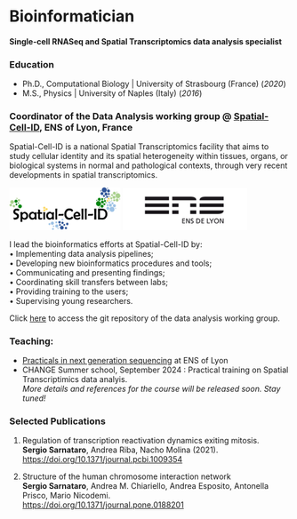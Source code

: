 # Bioinformatician


#### Single-cell RNASeq and Spatial Transcriptomics data analysis specialist


### Education
- Ph.D., Computational Biology | University of Strasbourg (France) (_2020_)								       		
- M.S., Physics	| University of Naples (Italy) (_2016_)	 			        		

### Coordinator of the Data Analysis working group @ [Spatial-Cell-ID](https://spatial-cell-id.ens-lyon.fr/), ENS of Lyon, France<br />
Spatial-Cell-ID is a national Spatial Transcriptomics facility that aims to study cellular identity and its spatial heterogeneity within tissues, organs, or biological systems in normal and pathological contexts, through very recent developments in spatial transcriptomics.

<p float="left">
  <img src="/logo-spatial-cell-id.jpg" width="200" />
  <img src="/logo_ENS_Lyon.png" width="224" />
</p>

I lead the bioinformatics efforts at Spatial-Cell-ID by: <br />
• Implementing data analysis pipelines;<br />
• Developing new bioinformatics procedures and tools;<br />
• Communicating and presenting findings; <br />
• Coordinating skill transfers between labs; <br />
• Providing training to the users;<br />
• Supervising young researchers.<br />

Click [here](https://gitbio.ens-lyon.fr/spatial-cell-id) to access the git repository of the data analysis working group.<br />


### Teaching:
- [Practicals in next generation sequencing](https://biologie.ens-lyon.fr/masterbiosciences/presentation-des-ue/les-ue-pratique/practicals-in-NGS) at ENS of Lyon
- CHANGE Summer school, September 2024 : Practical training on Spatial Transcriptimics data analyis. <br />
_More details and references for the course will be released soon. Stay tuned!_

### Selected Publications
1. Regulation of transcription reactivation dynamics exiting mitosis. <br />
  **Sergio Sarnataro**, Andrea Riba, Nacho Molina (2021).<br />
  https://doi.org/10.1371/journal.pcbi.1009354

2. Structure of the human chromosome interaction network <br />
  **Sergio Sarnataro**, Andrea M. Chiariello, Andrea Esposito, Antonella Prisco, Mario Nicodemi.<br />
  https://doi.org/10.1371/journal.pone.0188201
